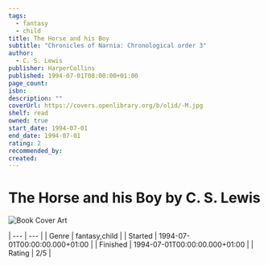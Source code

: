 ```yaml
---
tags:
  - fantasy
  - child
title: The Horse and his Boy
subtitle: "Chronicles of Narnia: Chronological order 3"
author:
  - C. S. Lewis
publisher: HarperCollins
published: 1994-07-01T08:00:00+01:00
page_count: 
isbn: 
description: ""
coverUrl: https://covers.openlibrary.org/b/olid/-M.jpg
shelf: read
owned: true
start_date: 1994-07-01
end_date: 1994-07-01
rating: 2
recommended_by: 
created: 
---
```


# The Horse and his Boy by C. S. Lewis

![Book Cover Art](https://covers.openlibrary.org/b/olid/-M.jpg)


| --- | --- |
| Genre | fantasy,child |
| Started | 1994-07-01T00:00:00.000+01:00 |
| Finished | 1994-07-01T00:00:00.000+01:00 |
| Rating | 2/5 |

